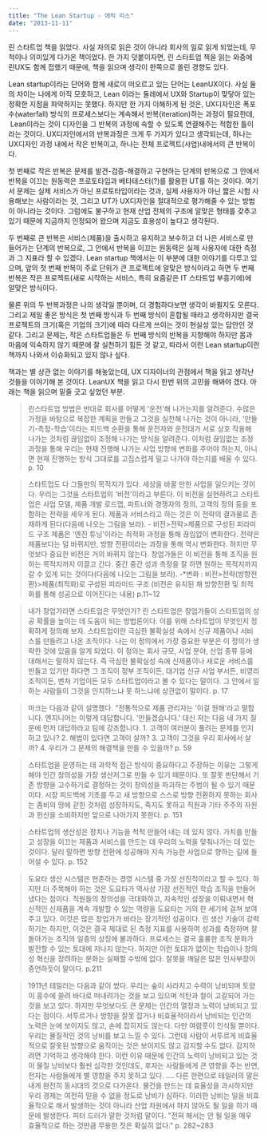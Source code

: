 ```yaml
---
title: "The Lean Startup - 에릭 리스"
date: "2013-11-11"
---
```


린 스타트업 책을 읽었다. 사실 자의로 읽은 것이 아니라 회사의 일로 읽게 되었는데, 무척이나 의미있게 다가온 책이었다. 한 가지 덧붙이자면, 린 스타트업 책을 읽는 와중에 린UX도 함께 접했기 때문에, 책을 읽으며 생각이 한쪽으로 쏠린 경향도 있다.

Lean startup이라는 단어와 함께 새로이 떠오르고 있는 단어는 LeanUX이다. 사실 둘의 차이는 나에게 아직 모호하고, Lean 이라는 둘레에서 UX와 Startup이 맞닿아 있는 정확한 지점을 파악하지는 못했다. 하지만 한 가지 이해하게 된 것은, UX디자인은 폭포수(waterfall) 방식의 프로세스보다는 계속해서 반복(iteration)하는 과정이 필요한데,  Lean이라는 것이 디자인을 그 반복의 과정에 속할 수 있도록 연결해주는 적합한 틀이라는 것이다. UX디자인에서의 반복과정은 크게 두 가지가 있다고 생각되는데, 하나는 UX디자인 과정 내에서 작은 반복이고, 하나는 전체 프로젝트(사업)내에서의 큰 반복이다.

첫 번째로 작은 반복은 문제를 발견-검증-해결하고 구현하는 단계의 반복으로 그 안에서 반복을 이끄는 원동력은 프로토타입과 베타테스터(?)를 활용한 UT를 하는 것이다. 여기서 문제는 실제 서비스가 아닌 프로토타입이라는 것과, 실제 사용자가 아닌 짧은 시험 사용해보는 사람이라는 것, 그리고 UT가 UX디자인을 절대적으로 평가해줄 수 있는 방법이 아니라는 것이다. 그럼에도 불구하고 현재 산업 전체의 구조에 알맞은 형태를 갖추고 있기 때문에 지금까지 인정되어 왔으며 지금도 효용성이 높다고 생각된다.

두 번째로 큰 반복은 서비스(제품)을 출시하고 유지하고 보수하고 더 나은 서비스로 만들어가는 단계의 반복으로, 그 안에서 반복을 이끄는 원동력은 실제 사용자에 대한 측정과 그 지표라 할 수 있겠다. Lean startup 책에서는 이 부분에 대한 이야기를 다루고 있으며, 앞의 첫 번째 반복이 주로 단위가 큰 프로젝트에 알맞은 방식이라고 하면 두 번째 반복은 작은 프로젝트(새로 시작하는 서비스, 특히 요즘같은 IT 스타트업 부흥기에)에 알맞은 방식이다.

물론 위의 두 반복과정은 나의 생각일 뿐이며, 더 경험하다보면 생각이 바뀔지도 모른다. 그리고 제일 좋은 방식은 첫 번째 방식과 두 번째 방식이 혼합될 때라고 생각하지만 결국 프로젝트의 크기(혹은 기업의 크기)에 따라 다르게 쓰이는 것이 현실성 있는 답안인 것 같다. 그리고 문제는, 작은 스타트업들은 두 번째 방식의 반복을 지향해야 하지만 몸과 마음에 익숙하지 않기 때문에 잘 실천하기 힘든 것 같고, 따라서 이런 Lean startup이란 책까지 나와서 이슈화되고 있지 않나 싶다.

책과는 별 상관 없는 이야기를 해놓았는데, UX 디자이너의 관점에서 책을 읽고 생각난 것들을 이야기해 본 것이다. LeanUX 책을 읽고 다시 한번 위의 고민을 해봐야 겠다. 아래는 책을 읽으며 밑줄 긋고 싶었던 부분.

> 린스타트업 방법은 반대로 회사를 어떻게 '운전'해 나가는지를 알려준다. 수많은 가정을 바탕으로 복잡한 계획을 만들고 그것을 실천해 나가는 것이 아니라, '만들기-측정-학습'이라는 피드백 순환을 통해 운전자와 운전대가 서로 상호 작용해 나가는 것처럼 끊임없이 조정해 나가는 방식을 알려준다. 이처럼 끊임없는 조정 과정을 통해 우리는 현재 진행해 나가는 사업 방향에 변화를 주어야 하는지, 아니면 현재 진행하는 방식 그대로를 고집스럽게 밀고 나가야 하는지를 배울 수 있다. p. 10

> 스타트업도 다 그들만의 목적지가 있다. 세상을 바꿀 만한 사업을 일으키는 것이다. 우리는 그것을 스타트업의 '비전'이라고 부른다. 이 비전을 실현하려고 스타트업은 사업 모델, 제품 개발 로드맵, 파트너와 경쟁자의 정의, 고객의 정의 등을 포함하는 전략을 세우게 된다. 제품과 서비스라고 하는 것은 이 전략의 결과물로 존재하게 된다(다음에 나오는 그림을 보라). - 비전>전략>제품으로 구성된 피라미드 구조 제품은 '엔진 튜닝'이라는 최적화 과정을 통해 끊임없이 변화한다. 전략은 제품보다는 덜 바뀌지만, 방향 전환이라는 과정을 통해 역시 변화한다. 하지만 무엇보다 중요한 비전은 거의 바뀌지 않는다. 창업가들은 이 비전을 통해 조직을 원하는 목적지까지 이끌고 간다. 중간 중간 성과 측정을 잘 하면 원하는 목적지까지 갈 수 있게 되는 것이다(다음에 나오는 그림을 보라). -\*변화 : 비전>전략(방향전환)>제품(최적화)로 구성된 피라미드 구조 (비전은 유지된 채 방향전환 및 최적화를 통해 성공으로 이어진다는 내용) p.11~12

> 내가 창업가라면 스타트업은 무엇인가? 린 스타트업은 창업가들이 스타트업의 성공 확률을 높이는 데 도움이 되는 방법론이다. 이를 위해 스타트업이 무엇인지 정확하게 정의해 보자. 스타트업이란 극심한 불확실성 속에서 신규 제품이나 서비스를 만들려고 나온 조직이다. 나는 이 정의에서 가장 중요한 부분은 이 정의가 생략한 것에 있음을 알게 되었다. 이 정의는 회사 규모, 사업 분야, 산업 종류 등에 대해서는 말하지 않는다. 즉 극심한 불확실성 속에 신제품이나 새로운 서비스를 만들고 있기만 하다면 그 조직이 정부 조직이든, 대기업 신규 사업 부서든, 비영리 조직이든, 벤처 기업이든 모두 스타트업이라고 볼 수 있다는 말이다. 그 안에서 일하는 사람들이 그것을 인지하느냐 못 하느냐에 상관없이 말이다. p. 17

> 마크는 다음과 같이 설명했다. "전통적으로 제품 관리자는 '이걸 원해'라고 말합니다. 엔지니어는 이렇게 대답합니다. '만들겠습니다.' 대신 저는 다음 네 가지 질문에 먼저 대답하라고 팀에 강조합니다. 1. 고객이 여러분이 풀려는 문제를 인지하고 있나? 2. 해법이 있다면 고객이 살까? 3. 고객이 그것을 우리 회사에서 살까? 4. 우리가 그 문제의 해결책을 만들 수 있을까? p. 59

> 스타트업을 운영하는 데 과학적 접근 방식이 중요하다고 주장하는 이유는 그렇게 해야 인간 창의성을 가장 생산저그로 만들 수 있기 때문이다. 또 잘못 판단해서 기존 방향을 고수하기로 결정하는 것이 창의성을 파괴하는 주범이 될 수 있기 때문이다. 시장 피드백에 기초를 두고 새 방향으로 스스로 방향 전환하지 못하는 회사는 좀비의 땅에 갇힌 것처럼 성장하지도, 죽지도 못하고 직원과 기타 주주의 자원과 헌신을 소비하지만 앞으로 나아가지 못한다. p. 151

> 스타트업의 생산성은 장치나 기능을 척척 만들어 내는 데 있지 않다. 가치를 만들고 성장을 이끄는 제품과 서비스를 만드는 데 우리의 노력을 맞춰나가는 데 있는 것이다. 달리 말하면 방향 전환에 성공해야 지속 가능한 사업으로 향하는 길에 들어설 수 있다. p. 152

> 도요타 생산 시스템은 현존하는 경영 시스템 중 가장 선진적이라고 할 수 있다. 하지만 더 주목해야 하는 것은 도요타가 역사상 가장 선진적인 학습 조직을 만들어 냈다는 점이다. 직원들의 창의성을 극대화하고, 지속적인 성장을 이뤄내면서 혁신적인 신제품을 계속 개발할 수 있는 역량을 도요타는 거의 한 세기에 걸쳐 보여주고 있다. 이것은 많은 창업가가 바라는 장기적인 성공이다. 린 생산 기술이 강력하기는 하지만, 이것은 결국 제대로 된 측정 지표를 사용하여 성과를 측정하며 잘 돌아가는 조직의 일종의 상징에 불과하다. 프로세스는 결국 훌륭한 조직 문화가 발전할 수 있는 토대에 지나지 않는다. 하지만 이런 토대가 없이는 학습이나 창의성 혁신을 장려하는 문화는 실패할 수밖에 없다. 잘못을 깨달은 많은 인사부장이 증언하듯이 말이다. p.211

> 1911년 테일러는 다음과 같이 썼다. 우리는 숲이 사라지고 수력이 낭비되며 토양이 홍수에 쓸려 바다로 떠내려가는 것을 보고 있으며 석탄과 철이 고갈되어 가는 것을 보고 있다. 하지만 무엇보다도 큰 문제는 인간의 열정과 노력이 낭비되고 있다는 점이다. 서투르거나 방향을 잘못 잡거나 비효율적이라서 낭비되는 인간의 노력은 눈에 보이지도 않고, 손에 잡히지도 않는다. 다만 여렴풋이 인식될 뿐이다. 우리는 물질적인 것의 낭비를 보고 느낄 수 있다. 그런데 사람이 서투르게 비효율적으로 잘못된 방향으로 움직이는 것은 보이지도 않고 감지할 수도 없다. 감지하려면 기억하고 생각해야 한다. 이런 이유 때문에 인간의 노력이 낭비되고 있는 것이 물질 낭비보다 훨씬 심각한 것인데도, 후자는 사람들에게 큰 영향을 주는 반면, 전자는 사람들에게 별 영향을 주지 못하고 있다. .... 다른 한편으로 테일러의 말은 내게 완전히 동시대의 것으로 다가온다. 물건을 만드는 데 효율성을 과시하지만 우리 경제는 여전히 믿을 수 없을 정도로 낭비가 심하다. 이러한 낭비는 일을 비효율적으로 해서 발생하는 것이 아니라 산업 차원에서 하지 않아도 될 일을 하기 때문에 발생한다. 피터 드러가 말한 것처럼 말이다. "전혀 해서는 안 될 일을 매우 효율적으로 하는 것만큼 무용한 짓은 확실히 없다." p. 282~283
